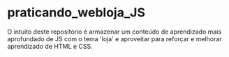 # praticando_webloja_JS
O intuito deste repositório é armazenar um conteúdo de aprendizado mais aprofundado de JS com o tema 'loja' e aproveitar para reforçar e melhorar aprendizado de HTML e CSS.
